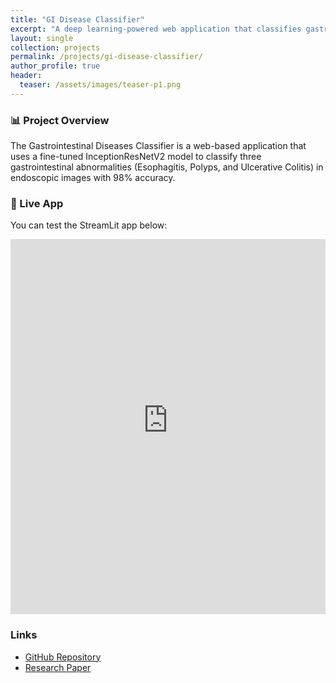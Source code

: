 ```yaml
---
title: "GI Disease Classifier"
excerpt: "A deep learning-powered web application that classifies gastrointestinal diseases from endoscopic images with 98% accuracy."
layout: single
collection: projects
permalink: /projects/gi-disease-classifier/
author_profile: true
header:
  teaser: /assets/images/teaser-p1.png
---
```


### 📊 Project Overview
The Gastrointestinal Diseases Classifier is a web-based application that uses a fine-tuned InceptionResNetV2 model to classify three gastrointestinal abnormalities (Esophagitis, Polyps, and Ulcerative Colitis) in endoscopic images with 98% accuracy.

### 🔗 Live App
You can test the StreamLit app below:
<iframe src="https://gidiseaseclassifier.streamlit.app/" width="100%" height="600" frameborder="0"></iframe>

### Links
- [GitHub Repository](https://github.com/byahmedali/GIDiseaseClassifier)
- [Research Paper](https://peerj.com/articles/cs-2587/)